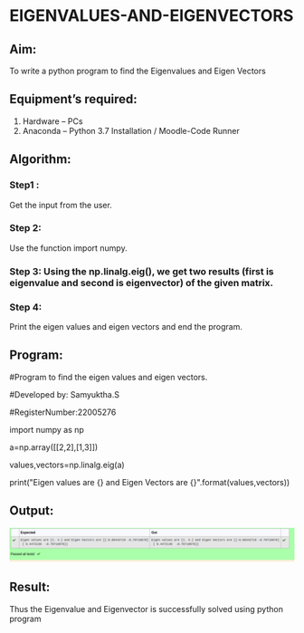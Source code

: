 # EIGENVALUES-AND-EIGENVECTORS
## Aim:
To write a python program to find the Eigenvalues and Eigen Vectors
## Equipment’s required:
1. 	Hardware – PCs
2. 	Anaconda – Python 3.7 Installation / Moodle-Code Runner
## Algorithm:
### Step1 : 
Get the input from the user.
### Step 2: 
Use the function import numpy.
### Step 3: Using the np.linalg.eig(),  we get two results (first is eigenvalue and second is eigenvector) of the given matrix.
### Step 4: 
Print the eigen values and eigen vectors and end the program.
## Program:

#Program to find the eigen values and eigen vectors.

#Developed by: Samyuktha.S

#RegisterNumber:22005276

import numpy as np

a=np.array([[2,2],[1,3]])

values,vectors=np.linalg.eig(a)

print("Eigen values are {} and Eigen Vectors are {}".format(values,vectors))

## Output:
![output](/ads.png)
## Result:
Thus the Eigenvalue and Eigenvector is successfully solved using python program
